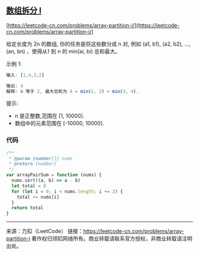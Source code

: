 ## [数组拆分 I](https://leetcode-cn.com/problems/array-partition-i/)

[https://leetcode-cn.com/problems/array-partition-i/](https://leetcode-cn.com/problems/array-partition-i/)



给定长度为 2n 的数组, 你的任务是将这些数分成 n 对, 例如 (a1, b1), (a2, b2), ..., (an, bn) ，使得从1 到 n 的 min(ai, bi) 总和最大。

示例 1:

```js
输入: [1,4,3,2]

输出: 4
解释: n 等于 2, 最大总和为 4 = min(1, 2) + min(3, 4).
```


提示:

* n 是正整数,范围在 [1, 10000].
* 数组中的元素范围在 [-10000, 10000].





### 代码



```js
/**
 * @param {number[]} nums
 * @return {number}
 */
var arrayPairSum = function (nums) {
  nums.sort((a, b) => a - b)
  let total = 0
  for (let i = 0; i < nums.length; i += 2) {
    total += nums[i]
  }
  return total
}

```















---

来源：力扣（LeetCode）
链接：https://leetcode-cn.com/problems/array-partition-i
著作权归领扣网络所有。商业转载请联系官方授权，非商业转载请注明出处。